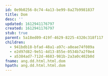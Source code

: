 ```yaml
---
id: 0e9b0256-8c74-4a13-be99-8a27b9981837
title: Dom
desc: ''
updated: 1612941176797
created: 1612941176797
stub: true
parent: 5a18ed09-419f-4629-8225-4320c318f117
children:
  - 941bdb18-bfad-48a1-a97c-a8eae74f089a
  - e2d97d82-9e51-4d13-855e-0534b7a2f0e4
  - a5384ad7-712d-4683-981b-2a3a0c402b0d
fname: ang.dd.html.html.dom
hpath: ang.dd.html.html.dom
---
```



